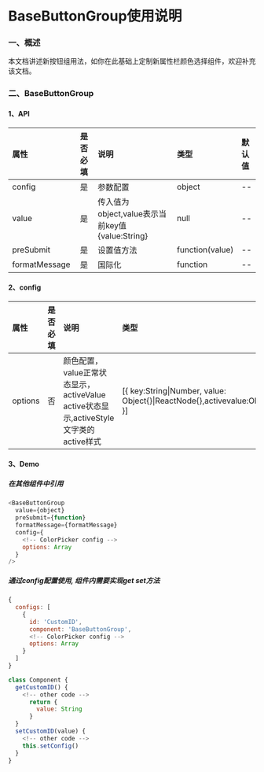 # BaseButtonGroup使用说明

### 一、概述

本文档讲述新按钮组用法，如你在此基础上定制新属性栏颜色选择组件，欢迎补充该文档。

### 二、BaseButtonGroup

#### 1、API

属性|是否必填|说明|类型|默认值
:--|:--:|:--|:--|:--  
config|是|参数配置|object| --
value|是|传入值为object,value表示当前key值 {value:String}|null|--
preSubmit|是|设置值方法|function(value)|--
formatMessage|是|国际化|function|--

#### 2、config

属性|是否必填|说明|类型|默认值
:--|:--:|:--|:--|:--
options|否|颜色配置，value正常状态显示，activeValue active状态显示,activeStyle 文字类的active样式| [{ key:String&#124;Number, value: Object{}&#124;ReactNode{},activevalue:Object{}&#124;ReactNode{},activeStyle:Object }]| --

#### 3、Demo

##### 在其他组件中引用

```javascript
<BaseButtonGroup
  value={object}
  preSubmit={function}
  formatMessage={formatMessage}
  config={
    <!-- ColorPicker config -->
    options: Array
  }
/>
```

##### 通过config配置使用, 组件内需要实现get set方法

```javascript
{
  configs: [
    {
      id: 'CustomID',
      component: 'BaseButtonGroup',
      <!-- ColorPicker config -->
      options: Array
    }
  ]
}
```

```javascript
class Component {
  getCustomID() {
    <!-- other code -->
      return {
        value: String
      }
  }
  setCustomID(value) {
    <!-- other code -->
    this.setConfig()
  }
}
```
